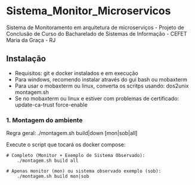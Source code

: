 # Sistema_Monitor_Microservicos
Sistema de Monitoramento em arquitetura de microserviços - Projeto de Conclusão de Curso do Bacharelado de Sistemas de Informação - CEFET Maria da Graça - RJ

## Instalação
 - Requisitos: git e docker instalados e em execução
 - Para windows, recomendo instalar através do gui bash ou mobaxterm
 - Para usar o mobaxterm ou linux, converta os scritps usando: dos2unix montagem.sh
 - Se no  mobaxterm ou linux e estiver com problemas de certificado: update-ca-trust force-enable 
### 1. Montagem do ambiente
 Regra geral: ./montagem.sh build|down [mon|sob|all]	
 
 Execute o script que tocará os docker compose:
		
	# Completo (Monitor + Exemplo de Sistema Observado): 
		./montagem.sh build all
		
	# Apenas monitor (mon) ou sistema observado exemplo (sob): 
		./montagem.sh build mon|sob 
		

